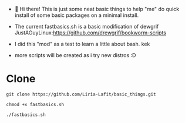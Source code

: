 - 👋 Hi there!
This is just some neat basic things to help "me" do quick install of some basic packages on a minimal install.

- The current fastbasics.sh is a basic modification of dewgrif JustAGuyLinux:https://github.com/drewgrif/bookworm-scripts

- I did this "mod" as a test to learn a little about bash. kek
- more scripts will be created as i try new distros :D
# Clone
```
git clone https://github.com/Liria-Lafit/basic_things.git

chmod +x fastbasics.sh

./fastbasics.sh
```
